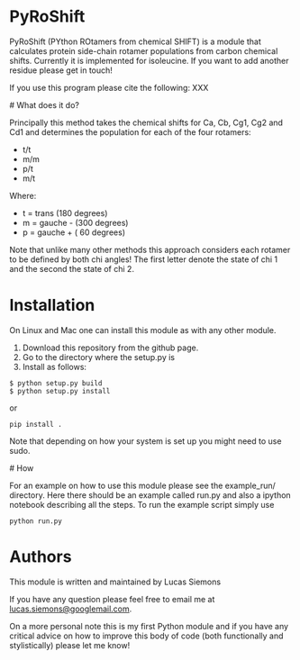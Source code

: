 
# PyRoShift

PyRoShift (PYthon ROtamers from chemical SHIFT) is a module that
calculates protein side-chain rotamer populations from carbon
chemical shifts. Currently it is implemented for isoleucine.
If you want to add another residue please get in touch!

If you use this program please cite the following:
XXX

# What does it do?

Principally this method takes the chemical shifts for
Ca, Cb, Cg1, Cg2 and Cd1 and determines the population
for each of the four rotamers:

- t/t
- m/m
- p/t
- m/t

Where:
- t = trans     (180 degrees)
- m = gauche -  (300 degrees)
- p = gauche +  ( 60 degrees)

Note that unlike many other methods this approach considers each rotamer to
be defined by both chi angles! The first letter denote the state of chi 1 and the
second the state of chi 2.

# Installation

On Linux and Mac one can install this module as with any other module.
1. Download this repository from the github page.
2. Go to the directory where the setup.py is
3. Install as follows:
```
$ python setup.py build
$ python setup.py install
```
or
```
pip install .
```
Note that depending on how your system is set up
you might need to use sudo.

# How

For an example on how to use this module please see the example_run/ directory.
Here there should be an example called run.py and also a ipython notebook describing all the
steps. To run the example script simply use
```
python run.py
```

# Authors

This module is written and maintained by
Lucas Siemons

If you have any question please feel free to
email me at lucas.siemons@googlemail.com.

On a more personal note this is my first Python
module and if you have any critical advice on how to
improve this body of code (both functionally and stylistically)
please let me know!
